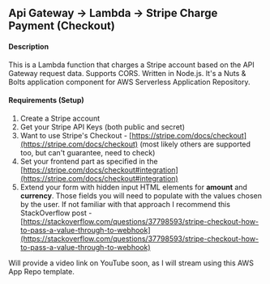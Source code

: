 
## Api Gateway -> Lambda -> Stripe Charge Payment (Checkout)

#### Description
This is a Lambda function that charges a Stripe account based on the API Gateway request data. Supports CORS. Written in Node.js. It's a Nuts & Bolts application component for AWS Serverless Application Repository.


#### Requirements (Setup)

1. Create a Stripe account
2. Get your Stripe API Keys (both public and secret)
3. Want to use Stripe's Checkout - [https://stripe.com/docs/checkout](https://stripe.com/docs/checkout)
 (most likely others are supported too, but can't guarantee, need to check)
4. Set your frontend part as specified in the [https://stripe.com/docs/checkout#integration](https://stripe.com/docs/checkout#integration)
5. Extend your form with hidden input HTML elements for **amount** and **currency**. Those fields you will need to populate with the values chosen by the user. If not familiar with that approach I recommend this StackOverflow post - [https://stackoverflow.com/questions/37798593/stripe-checkout-how-to-pass-a-value-through-to-webhook](https://stackoverflow.com/questions/37798593/stripe-checkout-how-to-pass-a-value-through-to-webhook)

Will provide a video link on YouTube soon, as I will stream using this AWS App Repo template.